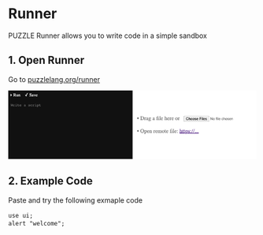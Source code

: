 # Runner

PUZZLE Runner allows you to write code in a simple sandbox

## 1. Open Runner

Go to [puzzlelang.org/runner](https://puzzlelang.org/runner)

![Runner](assets/runner.png)

## 2. Example Code

Paste and try the following exmaple code

```puzzle
use ui;
alert "welcome";
```